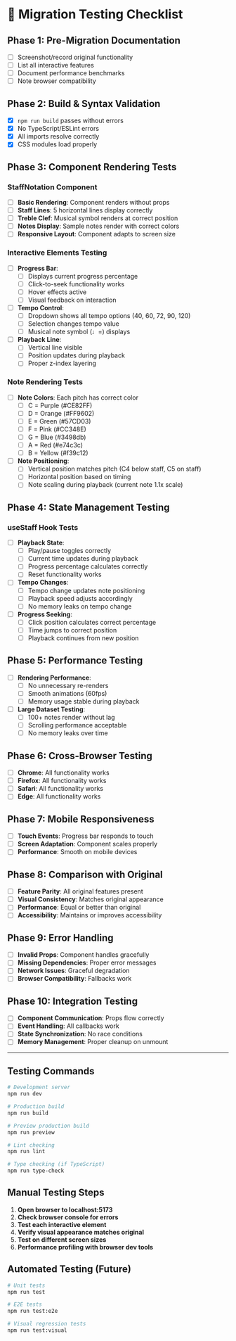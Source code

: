 # 🧪 Migration Testing Checklist

## Phase 1: Pre-Migration Documentation
- [ ] Screenshot/record original functionality
- [ ] List all interactive features
- [ ] Document performance benchmarks
- [ ] Note browser compatibility

## Phase 2: Build & Syntax Validation
- [x] `npm run build` passes without errors
- [x] No TypeScript/ESLint errors
- [x] All imports resolve correctly
- [x] CSS modules load properly

## Phase 3: Component Rendering Tests

### StaffNotation Component
- [ ] **Basic Rendering**: Component renders without props
- [ ] **Staff Lines**: 5 horizontal lines display correctly
- [ ] **Treble Clef**: Musical symbol renders at correct position
- [ ] **Notes Display**: Sample notes render with correct colors
- [ ] **Responsive Layout**: Component adapts to screen size

### Interactive Elements Testing
- [ ] **Progress Bar**: 
  - [ ] Displays current progress percentage
  - [ ] Click-to-seek functionality works
  - [ ] Hover effects active
  - [ ] Visual feedback on interaction
  
- [ ] **Tempo Control**:
  - [ ] Dropdown shows all tempo options (40, 60, 72, 90, 120)
  - [ ] Selection changes tempo value
  - [ ] Musical note symbol (♩=) displays
  
- [ ] **Playback Line**:
  - [ ] Vertical line visible
  - [ ] Position updates during playback
  - [ ] Proper z-index layering

### Note Rendering Tests
- [ ] **Note Colors**: Each pitch has correct color
  - [ ] C = Purple (#CE82FF)
  - [ ] D = Orange (#FF9602)
  - [ ] E = Green (#57CD03)
  - [ ] F = Pink (#CC348E)
  - [ ] G = Blue (#3498db)
  - [ ] A = Red (#e74c3c)
  - [ ] B = Yellow (#f39c12)
  
- [ ] **Note Positioning**:
  - [ ] Vertical position matches pitch (C4 below staff, C5 on staff)
  - [ ] Horizontal position based on timing
  - [ ] Note scaling during playback (current note 1.1x scale)

## Phase 4: State Management Testing

### useStaff Hook Tests
- [ ] **Playback State**:
  - [ ] Play/pause toggles correctly
  - [ ] Current time updates during playback
  - [ ] Progress percentage calculates correctly
  - [ ] Reset functionality works
  
- [ ] **Tempo Changes**:
  - [ ] Tempo change updates note positioning
  - [ ] Playback speed adjusts accordingly
  - [ ] No memory leaks on tempo change
  
- [ ] **Progress Seeking**:
  - [ ] Click position calculates correct percentage
  - [ ] Time jumps to correct position
  - [ ] Playback continues from new position

## Phase 5: Performance Testing
- [ ] **Rendering Performance**:
  - [ ] No unnecessary re-renders
  - [ ] Smooth animations (60fps)
  - [ ] Memory usage stable during playback
  
- [ ] **Large Dataset Testing**:
  - [ ] 100+ notes render without lag
  - [ ] Scrolling performance acceptable
  - [ ] No memory leaks over time

## Phase 6: Cross-Browser Testing
- [ ] **Chrome**: All functionality works
- [ ] **Firefox**: All functionality works  
- [ ] **Safari**: All functionality works
- [ ] **Edge**: All functionality works

## Phase 7: Mobile Responsiveness
- [ ] **Touch Events**: Progress bar responds to touch
- [ ] **Screen Adaptation**: Component scales properly
- [ ] **Performance**: Smooth on mobile devices

## Phase 8: Comparison with Original
- [ ] **Feature Parity**: All original features present
- [ ] **Visual Consistency**: Matches original appearance
- [ ] **Performance**: Equal or better than original
- [ ] **Accessibility**: Maintains or improves accessibility

## Phase 9: Error Handling
- [ ] **Invalid Props**: Component handles gracefully
- [ ] **Missing Dependencies**: Proper error messages
- [ ] **Network Issues**: Graceful degradation
- [ ] **Browser Compatibility**: Fallbacks work

## Phase 10: Integration Testing
- [ ] **Component Communication**: Props flow correctly
- [ ] **Event Handling**: All callbacks work
- [ ] **State Synchronization**: No race conditions
- [ ] **Memory Management**: Proper cleanup on unmount

---

## Testing Commands

```bash
# Development server
npm run dev

# Production build
npm run build

# Preview production build
npm run preview

# Lint checking
npm run lint

# Type checking (if TypeScript)
npm run type-check
```

## Manual Testing Steps

1. **Open browser to localhost:5173**
2. **Check browser console for errors**
3. **Test each interactive element**
4. **Verify visual appearance matches original**
5. **Test on different screen sizes**
6. **Performance profiling with browser dev tools**

## Automated Testing (Future)

```bash
# Unit tests
npm run test

# E2E tests
npm run test:e2e

# Visual regression tests
npm run test:visual
```
